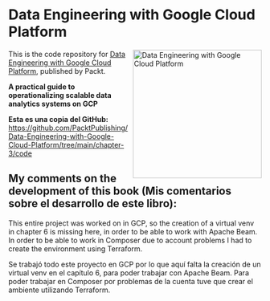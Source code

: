 # Data Engineering with Google Cloud Platform

<a href="https://www.packtpub.com/product/data-engineering-with-google-cloud-platform/9781800561328?utm_source=github&utm_medium=repository&utm_campaign=9781800561328"><img src="https://static.packt-cdn.com/products/9781800561328/cover/smaller" alt="Data Engineering with Google Cloud Platform" height="256px" align="right"></a>

This is the code repository for [Data Engineering with Google Cloud Platform](https://www.packtpub.com/product/data-engineering-with-google-cloud-platform/9781800561328?utm_source=github&utm_medium=repository&utm_campaign=9781800561328), published by Packt.

**A practical guide to operationalizing scalable data analytics systems on GCP**

**Esta es una copia del GitHub:** https://github.com/PacktPublishing/Data-Engineering-with-Google-Cloud-Platform/tree/main/chapter-3/code

  
## My comments on the development of this book (Mis comentarios sobre el desarrollo de este libro):
This entire project was worked on in GCP, so the creation of a virtual venv in chapter 6 is missing here, in order to be able to work with Apache Beam. In order to be able to work in Composer due to account problems I had to create the environment using Terraform.
  
Se trabajó todo este proyecto en GCP por lo que aquí falta la creación de un virtual venv en el capítulo 6, para poder trabajar con Apache Beam. Para poder trabajar en Composer por problemas de la cuenta tuve que crear el ambiente utilizando Terraform.
  
